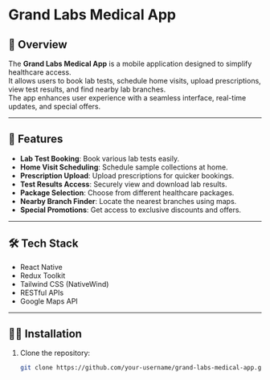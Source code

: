 # Grand Labs Medical App

## 📱 Overview
The **Grand Labs Medical App** is a mobile application designed to simplify healthcare access.  
It allows users to book lab tests, schedule home visits, upload prescriptions, view test results, and find nearby lab branches.  
The app enhances user experience with a seamless interface, real-time updates, and special offers.

---

## 🚀 Features
- **Lab Test Booking**: Book various lab tests easily.
- **Home Visit Scheduling**: Schedule sample collections at home.
- **Prescription Upload**: Upload prescriptions for quicker bookings.
- **Test Results Access**: Securely view and download lab results.
- **Package Selection**: Choose from different healthcare packages.
- **Nearby Branch Finder**: Locate the nearest branches using maps.
- **Special Promotions**: Get access to exclusive discounts and offers.

---

## 🛠️ Tech Stack
- React Native
- Redux Toolkit
- Tailwind CSS (NativeWind)
- RESTful APIs
- Google Maps API

---

## 🧑‍💻 Installation

1. Clone the repository:
   ```bash
   git clone https://github.com/your-username/grand-labs-medical-app.git
